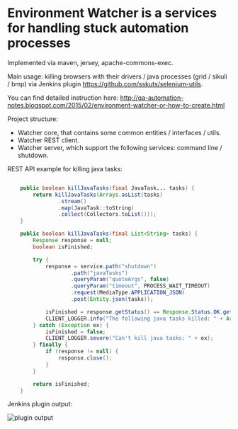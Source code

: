 Environment Watcher is a services for handling stuck automation processes
======

Implemented via maven, jersey, apache-commons-exec.

Main usage: killing browsers with their drivers / java processes (grid / sikuli / bmp) via Jenkins plugin https://github.com/sskuts/selenium-utils.

You can find detailed instruction here: http://qa-automation-notes.blogspot.com/2015/02/environment-watcher-or-how-to-create.html

Project structure: 
 
 - Watcher core, that contains some common entities / interfaces / utils.
 - Watcher REST client.
 - Watcher server, which support the following services: command line / shutdown.

REST API example for killing java tasks:

```java

    public boolean killJavaTasks(final JavaTask... tasks) {
        return killJavaTasks(Arrays.asList(tasks)
                .stream()
                .map(JavaTask::toString)
                .collect(Collectors.toList()));
    }

    public boolean killJavaTasks(final List<String> tasks) {
        Response response = null;
        boolean isFinished;

        try {
            response = service.path("shutdown")
                    .path("javaTasks")
                    .queryParam("quoteArgs", false)
                    .queryParam("timeout", PROCESS_WAIT_TIMEOUT)
                    .request(MediaType.APPLICATION_JSON)
                    .post(Entity.json(tasks));

            isFinished = response.getStatus() == Response.Status.OK.getStatusCode();
            CLIENT_LOGGER.info("The following java tasks killed: " + Arrays.asList(tasks));
        } catch (Exception ex) {
            isFinished = false;
            CLIENT_LOGGER.severe("Can't kill java tasks: " + ex);
        } finally {
            if (response != null) {
                response.close();
            }
        }

        return isFinished;
    }
```

Jenkins plugin output:

![plugin output](http://2.bp.blogspot.com/-AVgZSa2YsZg/VNfF0FqpS6I/AAAAAAAAAnA/ZooqgKDPpIw/s1600/log.png)
